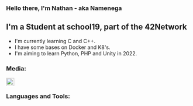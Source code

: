 ### Hello there, I'm Nathan - aka Namenega

## I'm a Student at school19, part of the 42Network
- I'm currently learning C and C++.
- I have some bases on Docker and K8's.
- I'm aiming to learn Python, PHP and Unity in 2022.

### Media:

[<img align="left" alt="LinkedIn" width="22px" src="https://cdn.jsdeliver.net/npm/
simple-icons@v3/icons/linkedin.svg" />][LinkedIn]

<br />

### Languages and Tools:


[LinkedIn]: https://www.linkedin.com/in/nathan-menegalli-16a501223/
